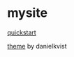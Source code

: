 # mysite

[quickstart](https://gohugo.io/getting-started/quick-start/)

[theme](https://github.com/danielkvist/hugo-terrassa-theme) by danielkvist
